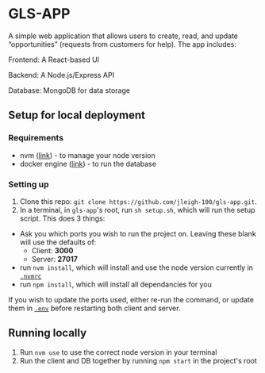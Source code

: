 # GLS-APP

A simple web application that allows users to create, read, and update “opportunities” (requests from customers for help). The app includes:

Frontend: A React-based UI

Backend: A Node.js/Express API

Database: MongoDB for data storage


## Setup for local deployment

### Requirements

- nvm ([link](https://github.com/nvm-sh/nvm)) - to manage your node version
- docker engine ([link](https://www.docker.com/products/docker-desktop/)) - to run the database

### Setting up

1. Clone this repo: `git clone https://github.com/jleigh-100/gls-app.git`.
2. In a terminal, in `gls-app`'s root, run `sh setup.sh`, which will run the setup script. This does 3 things:
  - Ask you which ports you wish to run the project on. Leaving these blank will use the defaults of:
    - Client: **3000**
    - Server: **27017**
  - run `nvm install`, which will install and use the node version currently in [`.nvmrc`](./.nvmrc)
  - run `npm install`, which will install all dependancies for you

  If you wish to update the ports used, either re-run the command, or update them in [`.env`](./.env) before restarting both client and server.


## Running locally

1. Run `nvm use` to use the correct node version in your terminal
2. Run the client and DB together by running `npm start` in the project's root
